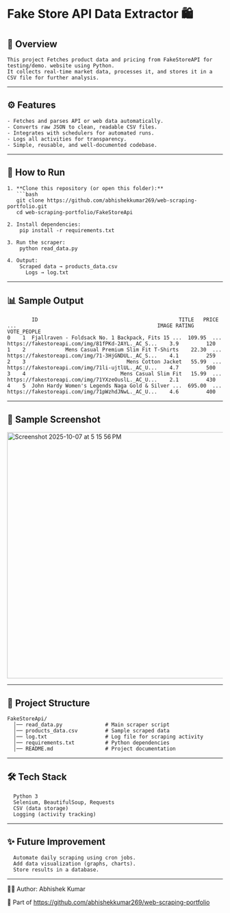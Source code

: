 # Fake Store API Data Extractor 🛍️

## 📌 Overview
    This project Fetches product data and pricing from FakeStoreAPI for testing/demo. website using Python.  
    It collects real-time market data, processes it, and stores it in a CSV file for further analysis.

---

## ⚙️ Features
    - Fetches and parses API or web data automatically.  
    - Converts raw JSON to clean, readable CSV files.  
    - Integrates with schedulers for automated runs.  
    - Logs all activities for transparency.  
    - Simple, reusable, and well-documented codebase.
---

## 🚀 How to Run

    1. **Clone this repository (or open this folder):**
       ```bash
       git clone https://github.com/abhishekkumar269/web-scraping-portfolio.git
       cd web-scraping-portfolio/FakeStoreApi
    
    2. Install dependencies:
        pip install -r requirements.txt
    
    3. Run the scraper:
        python read_data.py
    
    4. Output:
        Scraped data → products_data.csv
          Logs → log.txt

---

## 📊 Sample Output

            ID                                              TITLE   PRICE  ...                                              IMAGE RATING VOTE_PEOPLE
    0    1  Fjallraven - Foldsack No. 1 Backpack, Fits 15 ...  109.95  ...  https://fakestoreapi.com/img/81fPKd-2AYL._AC_S...    3.9         120
    1    2             Mens Casual Premium Slim Fit T-Shirts    22.30  ...  https://fakestoreapi.com/img/71-3HjGNDUL._AC_S...    4.1         259
    2    3                                 Mens Cotton Jacket   55.99  ...  https://fakestoreapi.com/img/71li-ujtlUL._AC_U...    4.7         500
    3    4                               Mens Casual Slim Fit   15.99  ...  https://fakestoreapi.com/img/71YXzeOuslL._AC_U...    2.1         430
    4    5  John Hardy Women's Legends Naga Gold & Silver ...  695.00  ...  https://fakestoreapi.com/img/71pWzhdJNwL._AC_U...    4.6         400

---
## 📸 Sample Screenshot

<img width="962" height="574" alt="Screenshot 2025-10-07 at 5 15 56 PM" src="https://github.com/user-attachments/assets/8498b83f-40de-41b2-a394-e84ea74dc067" />

---
## 📂 Project Structure
      
    FakeStoreApi/
      │── read_data.py              # Main scraper script
      │── products_data.csv         # Sample scraped data
      │── log.txt                   # Log file for scraping activity
      │── requirements.txt          # Python dependencies
      │── README.md                 # Project documentation
---

## 🛠️ Tech Stack

      Python 3
      Selenium, BeautifulSoup, Requests  
      CSV (data storage)
      Logging (activity tracking)

---
## ✨ Future Improvement

      Automate daily scraping using cron jobs.
      Add data visualization (graphs, charts).
      Store results in a database.

---
👨‍💻 Author: Abhishek Kumar

  🔗 Part of https://github.com/abhishekkumar269/web-scraping-portfolio
